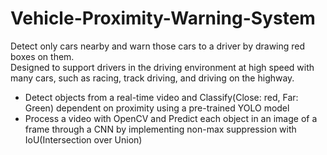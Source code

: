 # Vehicle-Proximity-Warning-System
Detect only cars nearby and warn those cars to a driver by drawing red boxes on them. <br> Designed to support drivers in the driving environment at high speed with many cars, such as racing, track driving, and driving on the highway.
<br>
- Detect objects from a real-time video and Classify(Close: red, Far: Green) dependent on proximity using a pre-trained YOLO model
- Process a video with OpenCV and Predict each object in an image of a frame through a CNN by implementing non-max suppression with IoU(Intersection over Union)
